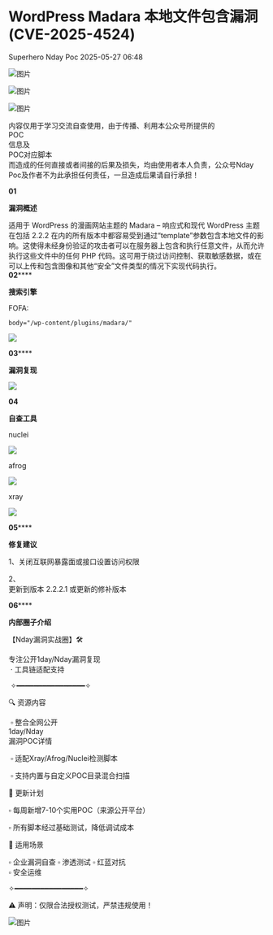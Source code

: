 #  WordPress Madara 本地文件包含漏洞 (CVE-2025-4524)   
Superhero  Nday Poc   2025-05-27 06:48  
  
![图片](https://mmbiz.qpic.cn/mmbiz_png/Melo944GVOJECe5vg2C5YWgpyo1D5bCkYN4sZibCVo6EFo0N9b7Kib4I4N6j6Y10tynLOdgov9ibUmaNwW5yeoCbQ/640?wx_fmt=other&from=appmsg&wxfrom=5&wx_lazy=1&wx_co=1&tp=webp "")  
  
![图片](https://mmbiz.qpic.cn/mmbiz_png/Melo944GVOJECe5vg2C5YWgpyo1D5bCkhic5lbbPcpxTLtLccZ04WhwDotW7g2b3zBgZeS5uvFH4dxf0tj0Rutw/640?wx_fmt=other&from=appmsg&wxfrom=5&wx_lazy=1&wx_co=1&tp=webp "")  
  
![图片](https://mmbiz.qpic.cn/mmbiz_png/Melo944GVOJECe5vg2C5YWgpyo1D5bCk524CiapZejYicic1Hf8LPt8qR893A3IP38J3NMmskDZjyqNkShewpibEfA/640?wx_fmt=other&from=appmsg&wxfrom=5&wx_lazy=1&wx_co=1&tp=webp "")  
  
内容仅用于学习交流自查使用，由于传播、利用本公众号所提供的  
POC  
信息及  
POC对应脚本  
而造成的任何直接或者间接的后果及损失，均由使用者本人负责，公众号Nday Poc及作者不为此承担任何责任，一旦造成后果请自行承担！  
  
  
**01**  
  
**漏洞概述**  
  
  
适用于 WordPress 的漫画网站主题的 Madara – 响应式和现代 WordPress 主题在包括 2.2.2 在内的所有版本中都容易受到通过“template”参数包含本地文件的影响。这使得未经身份验证的攻击者可以在服务器上包含和执行任意文件，从而允许执行这些文件中的任何 PHP 代码。这可用于绕过访问控制、获取敏感数据，或在可以上传和包含图像和其他“安全”文件类型的情况下实现代码执行。  
**02******  
  
**搜索引擎**  
  
  
FOFA:  
```
body="/wp-content/plugins/madara/"
```  
  
![](https://mmbiz.qpic.cn/sz_mmbiz_png/wnJTy44dqwLlL2Hn3yWFDibrjKKibZxogVMpfU5YEEPayicGvQEaAN2gNwd7bTdLkjLf0uIonPeAr5SXicR5LWq8Nw/640?wx_fmt=png&from=appmsg "")  
  
  
**03******  
  
**漏洞复现**  
  
![](https://mmbiz.qpic.cn/sz_mmbiz_png/wnJTy44dqwLlL2Hn3yWFDibrjKKibZxogVtxChMY0e7mpT0HWQvpoyQWia1g6zCO3ticQmcqgXW2dnJNcj6rqn5vUw/640?wx_fmt=png&from=appmsg "")  
  
  
**04**  
  
**自查工具**  
  
  
nuclei  
  
![](https://mmbiz.qpic.cn/sz_mmbiz_png/wnJTy44dqwLlL2Hn3yWFDibrjKKibZxogVDgbggn3Fbfw6V3yoZs0PSYyNtcdvM3OpaPHUicKqKcQW1CLicWFbzicyA/640?wx_fmt=png&from=appmsg "")  
  
afrog  
  
![](https://mmbiz.qpic.cn/sz_mmbiz_png/wnJTy44dqwLlL2Hn3yWFDibrjKKibZxogV0HmZUc6vzAmJgvAdCYiaNR46fkT8ef4aGRu4FIggAqqicnicibE6gRkH5w/640?wx_fmt=png&from=appmsg "")  
  
xray  
  
![](https://mmbiz.qpic.cn/sz_mmbiz_png/wnJTy44dqwLlL2Hn3yWFDibrjKKibZxogV2zb4U19sibjw3ibNulJNb4Lon9dmNAfPCLyweWJnGsbau4eibm7nKIQZA/640?wx_fmt=png&from=appmsg "")  
  
  
**05******  
  
**修复建议**  
  
  
1、关闭互联网暴露面或接口设置访问权限  
  
2、  
更新到版本 2.2.2.1 或更新的修补版本  
  
  
**06******  
  
**内部圈子介绍**  
  
  
【Nday漏洞实战圈】🛠️   
  
专注公开1day/Nday漏洞复现  
 · 工具链适配支持  
  
 ✧━━━━━━━━━━━━━━━━✧   
  
🔍 资源内容  
  
 ▫️ 整合全网公开  
1day/Nday  
漏洞POC详情  
  
 ▫️ 适配Xray/Afrog/Nuclei检测脚本  
  
 ▫️ 支持内置与自定义POC目录混合扫描   
  
🔄 更新计划   
  
▫️ 每周新增7-10个实用POC（来源公开平台）   
  
▫️ 所有脚本经过基础测试，降低调试成本   
  
🎯 适用场景   
  
▫️ 企业漏洞自查 ▫️ 渗透测试 ▫️ 红蓝对抗   
▫️ 安全运维  
  
✧━━━━━━━━━━━━━━━━✧   
  
⚠️ 声明：仅限合法授权测试，严禁违规使用！  
  
![图片](https://mmbiz.qpic.cn/sz_mmbiz_png/wnJTy44dqwI0beBCCyKGykkAazuPyvibgC0ooBGy9elQQ72f1WIB73UDYuPhx8cnCobvnOBdTcxmdwBbt2eAYIQ/640?wx_fmt=png&from=appmsg&wxfrom=5&wx_lazy=1&wx_co=1&tp=webp "")  
  
  
